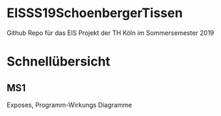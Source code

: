 # EISSS19SchoenbergerTissen
Github Repo für das EIS Projekt der TH Köln im Sommersemester 2019

# Schnellübersicht
## MS1
Exposes, Programm-Wirkungs Diagramme
